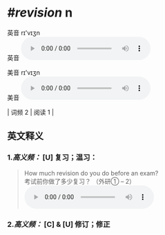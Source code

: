 # ***\#revision*** n
英音 rɪ'vɪʒn  
英音
<audio src="./media/revision-B.aac" controls="controls"></audio>

美音 rɪ'vɪʒn  
美音
<audio src="./media/revision.aac" controls="controls"></audio>



| 词频 2 | 阅读 1 |  

英文释义
---
### 1.*高义频：* **[U] 复习；温习：**  

 > How much revision do you do before an exam?   
 > 考试前你做了多少复习？  （外研① – 2）  
<audio src="./media/revision-1.aac" controls="controls"></audio>

### 2.*高义频：* **[C] & [U] 修订；修正**  


